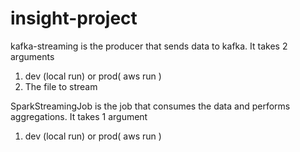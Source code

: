 # insight-project
kafka-streaming is the producer that sends data to kafka.
It takes 2 arguments

1) dev (local run) or prod( aws run )
2) The file to stream

SparkStreamingJob is the job that consumes the data and 
performs aggregations.
It takes 1 argument

1) dev (local run) or prod( aws run )

